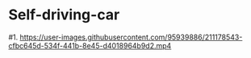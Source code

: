 # Self-driving-car

#1.
https://user-images.githubusercontent.com/95939886/211178543-cfbc645d-534f-441b-8e45-d4018964b9d2.mp4

